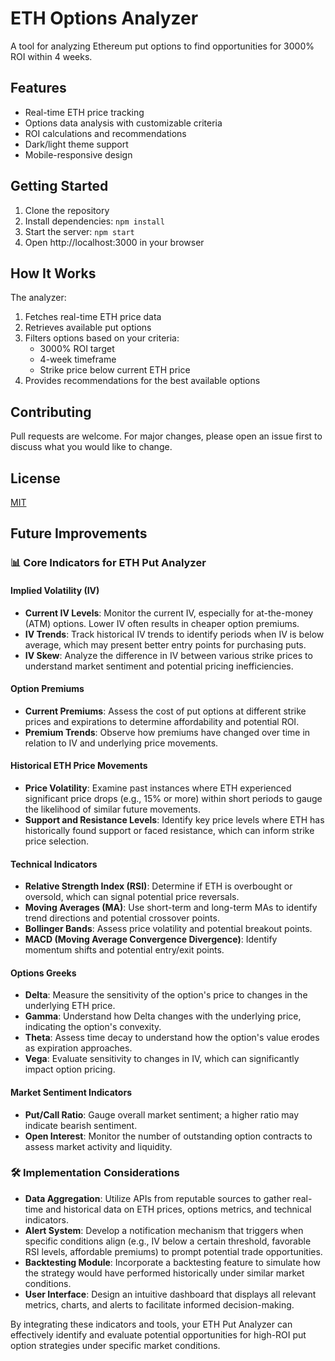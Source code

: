 # ETH Options Analyzer

A tool for analyzing Ethereum put options to find opportunities for 3000% ROI within 4 weeks.

## Features

- Real-time ETH price tracking
- Options data analysis with customizable criteria
- ROI calculations and recommendations
- Dark/light theme support
- Mobile-responsive design

## Getting Started

1. Clone the repository
2. Install dependencies: `npm install`
3. Start the server: `npm start`
4. Open http://localhost:3000 in your browser

## How It Works

The analyzer:
1. Fetches real-time ETH price data
2. Retrieves available put options
3. Filters options based on your criteria:
   - 3000% ROI target
   - 4-week timeframe
   - Strike price below current ETH price
4. Provides recommendations for the best available options

## Contributing

Pull requests are welcome. For major changes, please open an issue first to discuss what you would like to change.

## License

[MIT](https://choosealicense.com/licenses/mit/)

## Future Improvements

### 📊 Core Indicators for ETH Put Analyzer

#### Implied Volatility (IV)
- **Current IV Levels**: Monitor the current IV, especially for at-the-money (ATM) options. Lower IV often results in cheaper option premiums.
- **IV Trends**: Track historical IV trends to identify periods when IV is below average, which may present better entry points for purchasing puts.
- **IV Skew**: Analyze the difference in IV between various strike prices to understand market sentiment and potential pricing inefficiencies.

#### Option Premiums
- **Current Premiums**: Assess the cost of put options at different strike prices and expirations to determine affordability and potential ROI.
- **Premium Trends**: Observe how premiums have changed over time in relation to IV and underlying price movements.

#### Historical ETH Price Movements
- **Price Volatility**: Examine past instances where ETH experienced significant price drops (e.g., 15% or more) within short periods to gauge the likelihood of similar future movements.
- **Support and Resistance Levels**: Identify key price levels where ETH has historically found support or faced resistance, which can inform strike price selection.

#### Technical Indicators
- **Relative Strength Index (RSI)**: Determine if ETH is overbought or oversold, which can signal potential price reversals.
- **Moving Averages (MA)**: Use short-term and long-term MAs to identify trend directions and potential crossover points.
- **Bollinger Bands**: Assess price volatility and potential breakout points.
- **MACD (Moving Average Convergence Divergence)**: Identify momentum shifts and potential entry/exit points.

#### Options Greeks
- **Delta**: Measure the sensitivity of the option's price to changes in the underlying ETH price.
- **Gamma**: Understand how Delta changes with the underlying price, indicating the option's convexity.
- **Theta**: Assess time decay to understand how the option's value erodes as expiration approaches.
- **Vega**: Evaluate sensitivity to changes in IV, which can significantly impact option pricing.

#### Market Sentiment Indicators
- **Put/Call Ratio**: Gauge overall market sentiment; a higher ratio may indicate bearish sentiment.
- **Open Interest**: Monitor the number of outstanding option contracts to assess market activity and liquidity.

### 🛠️ Implementation Considerations
- **Data Aggregation**: Utilize APIs from reputable sources to gather real-time and historical data on ETH prices, options metrics, and technical indicators.
- **Alert System**: Develop a notification mechanism that triggers when specific conditions align (e.g., IV below a certain threshold, favorable RSI levels, affordable premiums) to prompt potential trade opportunities.
- **Backtesting Module**: Incorporate a backtesting feature to simulate how the strategy would have performed historically under similar market conditions.
- **User Interface**: Design an intuitive dashboard that displays all relevant metrics, charts, and alerts to facilitate informed decision-making.

By integrating these indicators and tools, your ETH Put Analyzer can effectively identify and evaluate potential opportunities for high-ROI put option strategies under specific market conditions. 